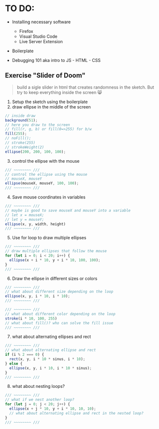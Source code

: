# TO DO:
* Installing necessary software
    - Firefox
    - Visual Studio Code 
    - Live Server Extension

* Boilerplate

* Debugging 101 aka intro to JS - HTML - CSS


## Exercise "Slider of Doom"
> build a sigle slider in html that creates randomness in the sketch. But try to keep everything inside the screen 😸
1. Setup the sketch using the boilerplate
2. draw ellipse in the middle of the screen
```javascript
// inside draw
background(51);
// here you draw to the screen
// fill(r, g, b) or fill(0=>255) for b/w
fill(255);
// noFill();
// stroke(255)
// strokeWeight(2)
ellipse(200, 200, 100, 100);
```
3. control the ellipse with the mouse
```javascript
/// ~~~~~~~~ ///
// control the ellipse using the mouse
// mouseX, mouseY
ellipse(mouseX, mouseY, 100, 100);
/// ~~~~~~~~ ///
```
4. Save mouse coordinates in variables
```javascript
/// ~~~~~~~~ ///
// maybe is good to save mouseX and mouseY into a variable
// let x = mouseX;
// let y = mouseY;
ellipse(x, y, width, height)
/// ~~~~~~~~ ///
```
5. Use for loop to draw multiple ellipses
```javascript
/// ~~~~~~~~ ///
// draw multiple ellipses that follow the mouse
for (let i = 0; i < 20; i++) {
  ellipse(x + i * 10, y + i * 10, 100, 100);
}
/// ~~~~~~~~ ///
```
6. Draw the ellipse in different sizes or colors
```javascript
/// ~~~~~~~~ ///
// what about different size depending on the loop
ellipse(x, y, i * 10, i * 10);
/// ~~~~~~~~ ///

/// ~~~~~~~~ ///
// what about different color depending on the loop
stroke(i * 10, 100, 255)
// what about fill()? who can solve the fill issue
/// ~~~~~~~~ ///
```
7. what about alternating ellipses and rect
```javascript
/// ~~~~~~~~ ///
// what about alternating ellipse and rect
if (i % 2 === 0) {
  rect(x, y, i * 10 * sinus, i * 10);
} else {
  ellipse(x, y, i * 10, i * 10 * sinus);
}
/// ~~~~~~~~ ///
```
8. what about nesting loops?
```javascript
/// ~~~~~~~~ ///
// what if we nest another loop?
for (let j = 0; j < 20; j++) {
  ellipse(x + j * 10, y + i * 10, 10, 10);
  // what about alternating ellipse and rect in the nested loop?
}
/// ~~~~~~~~ ///
```